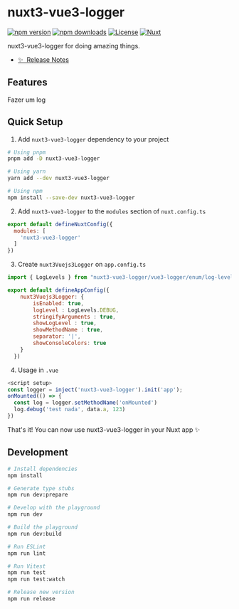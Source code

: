 # nuxt3-vue3-logger

[![npm version][npm-version-src]][npm-version-href]
[![npm downloads][npm-downloads-src]][npm-downloads-href]
[![License][license-src]][license-href]
[![Nuxt][nuxt-src]][nuxt-href]

nuxt3-vue3-logger for doing amazing things.

- [✨ &nbsp;Release Notes](/CHANGELOG.md)
<!-- - [🏀 Online playground](https://stackblitz.com/github/your-org/nuxt3-vue3-logger?file=playground%2Fapp.vue) -->
<!-- - [📖 &nbsp;Documentation](https://example.com) -->

## Features

Fazer um log

## Quick Setup

1. Add `nuxt3-vue3-logger` dependency to your project

```bash
# Using pnpm
pnpm add -D nuxt3-vue3-logger

# Using yarn
yarn add --dev nuxt3-vue3-logger

# Using npm
npm install --save-dev nuxt3-vue3-logger
```

2. Add `nuxt3-vue3-logger` to the `modules` section of `nuxt.config.ts`

```js
export default defineNuxtConfig({
  modules: [
    'nuxt3-vue3-logger'
  ]
})
```

3. Create `nuxt3Vuejs3Logger` on `app.config.ts`

```js
import { LogLevels } from "nuxt3-vue3-logger/vue3-logger/enum/log-levels";

export default defineAppConfig({
    nuxt3Vuejs3Logger: {
        isEnabled: true,
        logLevel : LogLevels.DEBUG,
        stringifyArguments : true,
        showLogLevel : true,
        showMethodName : true,
        separator: '|',
        showConsoleColors: true
    }
  })
```
4. Usage in `.vue`

```typescript
<script setup>
const logger = inject('nuxt3-vue3-logger').init('app');
onMounted(() => {
  const log = logger.setMethodName('onMounted')
  log.debug('test nada', data.a, 123)
})
```


That's it! You can now use nuxt3-vue3-logger in your Nuxt app ✨

## Development

```bash
# Install dependencies
npm install

# Generate type stubs
npm run dev:prepare

# Develop with the playground
npm run dev

# Build the playground
npm run dev:build

# Run ESLint
npm run lint

# Run Vitest
npm run test
npm run test:watch

# Release new version
npm run release
```

<!-- Badges -->
[npm-version-src]: https://img.shields.io/npm/v/nuxt3-vue3-logger/latest.svg?style=flat&colorA=18181B&colorB=28CF8D
[npm-version-href]: https://npmjs.com/package/nuxt3-vue3-logger

[npm-downloads-src]: https://img.shields.io/npm/dm/nuxt3-vue3-logger.svg?style=flat&colorA=18181B&colorB=28CF8D
[npm-downloads-href]: https://npmjs.com/package/nuxt3-vue3-logger

[license-src]: https://img.shields.io/npm/l/nuxt3-vue3-logger.svg?style=flat&colorA=18181B&colorB=28CF8D
[license-href]: https://npmjs.com/package/nuxt3-vue3-logger

[nuxt-src]: https://img.shields.io/badge/Nuxt-18181B?logo=nuxt.js
[nuxt-href]: https://nuxt.com
